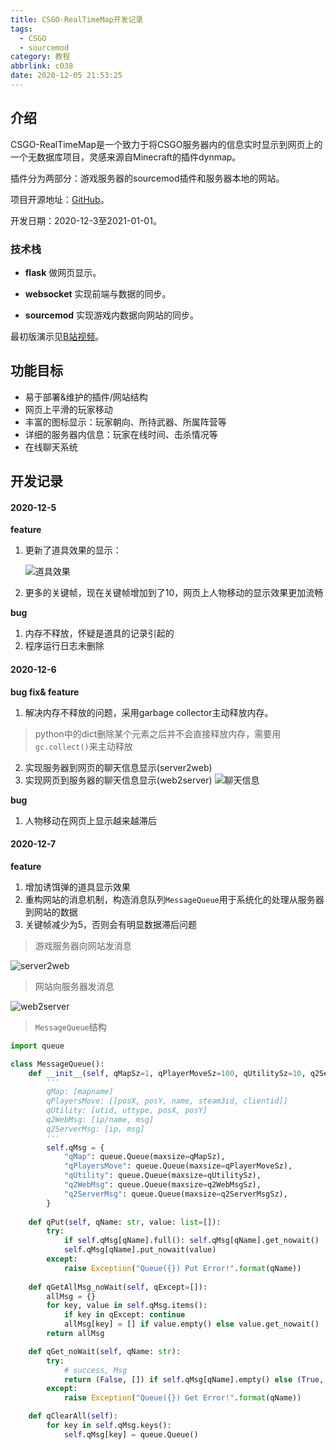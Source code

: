 ```yaml
---
title: CSGO-RealTimeMap开发记录
tags:
  - CSGO
  - sourcemod
category: 教程
abbrlink: c038
date: 2020-12-05 21:53:25
---
```


## 介绍

CSGO-RealTimeMap是一个致力于将CSGO服务器内的信息实时显示到网页上的一个无数据库项目，灵感来源自Minecraft的插件dynmap。

插件分为两部分：游戏服务器的sourcemod插件和服务器本地的网站。

项目开源地址：[GitHub](https://github.com/hx-w/CSGO-RealTimeMap)。

开发日期：2020-12-3至2021-01-01。

<!--more-->

### 技术栈

- **flask** 做网页显示。
- **websocket** 实现前端与数据的同步。

- **sourcemod** 实现游戏内数据向网站的同步。

最初版演示见[B站视频](https://www.bilibili.com/video/BV1mt4y1a7YG/)。


## 功能目标

- 易于部署&维护的插件/网站结构
- 网页上平滑的玩家移动
- 丰富的图标显示：玩家朝向、所持武器、所属阵营等
- 详细的服务器内信息：玩家在线时间、击杀情况等
- 在线聊天系统

## 开发记录

#### 2020-12-5

**feature**

1. 更新了道具效果的显示：

   ![道具效果](https://ibed.csgowiki.top/RTM-1.jpg)

2. 更多的关键帧，现在关键帧增加到了10，网页上人物移动的显示效果更加流畅

**bug**

1. 内存不释放，怀疑是道具的记录引起的
2. 程序运行日志未删除

#### 2020-12-6

**bug fix& feature**
1. 解决内存不释放的问题，采用garbage collector主动释放内存。
  > python中的dict删除某个元素之后并不会直接释放内存，需要用`gc.collect()`来主动释放
2. 实现服务器到网页的聊天信息显示(server2web)
3. 实现网页到服务器的聊天信息显示(web2server)
    ![聊天信息](https://ibed.csgowiki.top/RTM-2.jpg)

**bug**
1. 人物移动在网页上显示越来越滞后


#### 2020-12-7

**feature**
1. 增加诱饵弹的道具显示效果
2. 重构网站的消息机制，构造消息队列`MessageQueue`用于系统化的处理从服务器到网站的数据
3. 关键帧减少为5，否则会有明显数据滞后问题

> 游戏服务器向网站发消息

![server2web](https://ibed.csgowiki.top/RTM-4.png)

> 网站向服务器发消息

![web2server](https://ibed.csgowiki.top/RTM-3.png)

> `MessageQueue`结构

```python
import queue

class MessageQueue():
    def __init__(self, qMapSz=1, qPlayerMoveSz=100, qUtilitySz=10, q2ServerMsgSz=10, q2WebMsgSz=5):
        '''
        qMap: [mapname]
        qPlayersMove: [[posX, posY, name, steam3id, clientid]]
        qUtility: [utid, uttype, posX, posY]
        q2WebMsg: [ip/name, msg]
        q2ServerMsg: [ip, msg]
        '''
        self.qMsg = {
            "qMap": queue.Queue(maxsize=qMapSz),
            "qPlayersMove": queue.Queue(maxsize=qPlayerMoveSz),
            "qUtility": queue.Queue(maxsize=qUtilitySz),
            "q2WebMsg": queue.Queue(maxsize=q2WebMsgSz),
            "q2ServerMsg": queue.Queue(maxsize=q2ServerMsgSz),
        }
    
    def qPut(self, qName: str, value: list=[]):
        try:
            if self.qMsg[qName].full(): self.qMsg[qName].get_nowait()
            self.qMsg[qName].put_nowait(value)
        except:
            raise Exception("Queue({}) Put Error!".format(qName))
    
    def qGetAllMsg_noWait(self, qExcept=[]):
        allMsg = {}
        for key, value in self.qMsg.items():
            if key in qExcept: continue
            allMsg[key] = [] if value.empty() else value.get_nowait()
        return allMsg

    def qGet_noWait(self, qName: str):
        try:
            # success, Msg
            return (False, []) if self.qMsg[qName].empty() else (True, self.qMsg[qName].get_nowait())
        except:
            raise Exception("Queue({}) Get Error!".format(qName))

    def qClearAll(self):
        for key in self.qMsg.keys():
            self.qMsg[key] = queue.Queue()

```